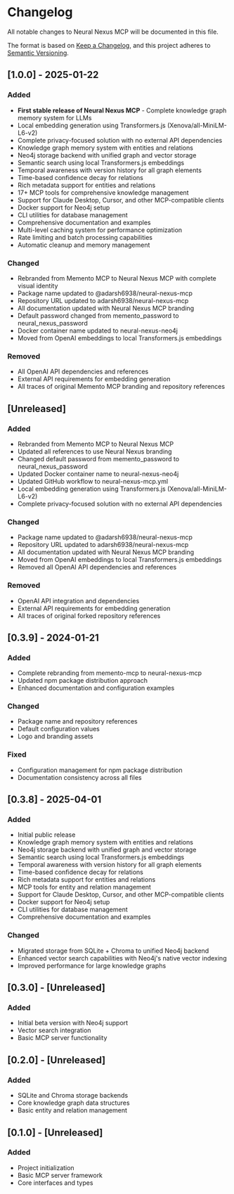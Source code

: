 # Changelog

All notable changes to Neural Nexus MCP will be documented in this file.

The format is based on [Keep a Changelog](https://keepachangelog.com/en/1.0.0/),
and this project adheres to [Semantic Versioning](https://semver.org/spec/v2.0.0.html).

## [1.0.0] - 2025-01-22

### Added
- **First stable release of Neural Nexus MCP** - Complete knowledge graph memory system for LLMs
- Local embedding generation using Transformers.js (Xenova/all-MiniLM-L6-v2)
- Complete privacy-focused solution with no external API dependencies
- Knowledge graph memory system with entities and relations
- Neo4j storage backend with unified graph and vector storage
- Semantic search using local Transformers.js embeddings
- Temporal awareness with version history for all graph elements
- Time-based confidence decay for relations
- Rich metadata support for entities and relations
- 17+ MCP tools for comprehensive knowledge management
- Support for Claude Desktop, Cursor, and other MCP-compatible clients
- Docker support for Neo4j setup
- CLI utilities for database management
- Comprehensive documentation and examples
- Multi-level caching system for performance optimization
- Rate limiting and batch processing capabilities
- Automatic cleanup and memory management

### Changed
- Rebranded from Memento MCP to Neural Nexus MCP with complete visual identity
- Package name updated to @adarsh6938/neural-nexus-mcp
- Repository URL updated to adarsh6938/neural-nexus-mcp
- All documentation updated with Neural Nexus MCP branding
- Default password changed from memento_password to neural_nexus_password
- Docker container name updated to neural-nexus-neo4j
- Moved from OpenAI embeddings to local Transformers.js embeddings

### Removed
- All OpenAI API dependencies and references
- External API requirements for embedding generation
- All traces of original Memento MCP branding and repository references

## [Unreleased]

### Added
- Rebranded from Memento MCP to Neural Nexus MCP
- Updated all references to use Neural Nexus branding
- Changed default password from memento_password to neural_nexus_password
- Updated Docker container name to neural-nexus-neo4j
- Updated GitHub workflow to neural-nexus-mcp.yml
- Local embedding generation using Transformers.js (Xenova/all-MiniLM-L6-v2)
- Complete privacy-focused solution with no external API dependencies

### Changed
- Package name updated to @adarsh6938/neural-nexus-mcp
- Repository URL updated to adarsh6938/neural-nexus-mcp
- All documentation updated with Neural Nexus MCP branding
- Moved from OpenAI embeddings to local Transformers.js embeddings
- Removed all OpenAI API dependencies and references

### Removed
- OpenAI API integration and dependencies
- External API requirements for embedding generation
- All traces of original forked repository references

## [0.3.9] - 2024-01-21

### Added
- Complete rebranding from memento-mcp to neural-nexus-mcp
- Updated npm package distribution approach
- Enhanced documentation and configuration examples

### Changed
- Package name and repository references
- Default configuration values
- Logo and branding assets

### Fixed
- Configuration management for npm package distribution
- Documentation consistency across all files

## [0.3.8] - 2025-04-01

### Added

- Initial public release
- Knowledge graph memory system with entities and relations
- Neo4j storage backend with unified graph and vector storage
- Semantic search using local Transformers.js embeddings
- Temporal awareness with version history for all graph elements
- Time-based confidence decay for relations
- Rich metadata support for entities and relations
- MCP tools for entity and relation management
- Support for Claude Desktop, Cursor, and other MCP-compatible clients
- Docker support for Neo4j setup
- CLI utilities for database management
- Comprehensive documentation and examples

### Changed

- Migrated storage from SQLite + Chroma to unified Neo4j backend
- Enhanced vector search capabilities with Neo4j's native vector indexing
- Improved performance for large knowledge graphs

## [0.3.0] - [Unreleased]

### Added

- Initial beta version with Neo4j support
- Vector search integration
- Basic MCP server functionality

## [0.2.0] - [Unreleased]

### Added

- SQLite and Chroma storage backends
- Core knowledge graph data structures
- Basic entity and relation management

## [0.1.0] - [Unreleased]

### Added

- Project initialization
- Basic MCP server framework
- Core interfaces and types
